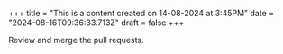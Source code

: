 +++
title = "This is a content created on 14-08-2024 at 3:45PM"
date = "2024-08-16T09:36:33.713Z"
draft = false
+++

  Review and merge the pull requests.
        